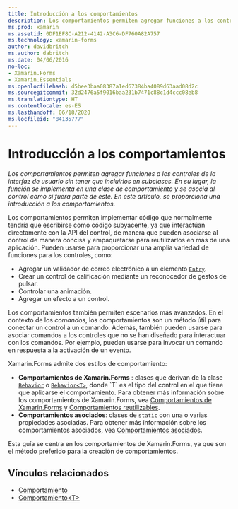 ```yaml
---
title: Introducción a los comportamientos
description: Los comportamientos permiten agregar funciones a los controles de la interfaz de usuario sin tener que incluirlos en subclases. En su lugar, la función se implementa en una clase de comportamiento y se asocia al control como si fuera parte de este. En este artículo, se proporciona una introducción a los comportamientos.
ms.prod: xamarin
ms.assetid: 0DF1EF8C-A212-4142-A3C6-DF760A82A757
ms.technology: xamarin-forms
author: davidbritch
ms.author: dabritch
ms.date: 04/06/2016
no-loc:
- Xamarin.Forms
- Xamarin.Essentials
ms.openlocfilehash: d5bee3baa08387a1ed67384ba4089d63aad08d2c
ms.sourcegitcommit: 32d2476a5f9016baa231b7471c88c1d4ccc08eb8
ms.translationtype: HT
ms.contentlocale: es-ES
ms.lasthandoff: 06/18/2020
ms.locfileid: "84135777"
---
```

# <a name="introduction-to-behaviors"></a>Introducción a los comportamientos

_Los comportamientos permiten agregar funciones a los controles de la interfaz de usuario sin tener que incluirlos en subclases. En su lugar, la función se implementa en una clase de comportamiento y se asocia al control como si fuera parte de este. En este artículo, se proporciona una introducción a los comportamientos._

Los comportamientos permiten implementar código que normalmente tendría que escribirse como código subyacente, ya que interactúan directamente con la API del control, de manera que pueden asociarse al control de manera concisa y empaquetarse para reutilizarlos en más de una aplicación. Pueden usarse para proporcionar una amplia variedad de funciones para los controles, como:

- Agregar un validador de correo electrónico a un elemento [`Entry`](xref:Xamarin.Forms.Entry).
- Crear un control de calificación mediante un reconocedor de gestos de pulsar.
- Controlar una animación.
- Agregar un efecto a un control.

Los comportamientos también permiten escenarios más avanzados. En el contexto de los *comandos*, los comportamientos son un método útil para conectar un control a un comando. Además, también pueden usarse para asociar comandos a los controles que no se han diseñado para interactuar con los comandos. Por ejemplo, pueden usarse para invocar un comando en respuesta a la activación de un evento.

Xamarin.Forms admite dos estilos de comportamiento:

- **Comportamientos de Xamarin.Forms** : clases que derivan de la clase [`Behavior`](xref:Xamarin.Forms.Behavior) o [`Behavior<T>`](xref:Xamarin.Forms.Behavior`1), donde `T` es el tipo del control en el que tiene que aplicarse el comportamiento. Para obtener más información sobre los comportamientos de Xamarin.Forms, vea [Comportamientos de Xamarin.Forms](~/xamarin-forms/app-fundamentals/behaviors/creating.md) y [Comportamientos reutilizables](~/xamarin-forms/app-fundamentals/behaviors/reusable/index.md).
- **Comportamientos asociados**: clases de `static` con una o varias propiedades asociadas. Para obtener más información sobre los comportamientos asociados, vea [Comportamientos asociados](~/xamarin-forms/app-fundamentals/behaviors/attached.md).

Esta guía se centra en los comportamientos de Xamarin.Forms, ya que son el método preferido para la creación de comportamientos.

## <a name="related-links"></a>Vínculos relacionados

- [Comportamiento](xref:Xamarin.Forms.Behavior)
- [Comportamiento&lt;T&gt;](xref:Xamarin.Forms.Behavior`1)

